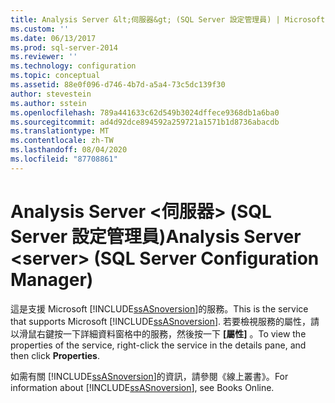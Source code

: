 ```yaml
---
title: Analysis Server &lt;伺服器&gt; (SQL Server 設定管理員) | Microsoft Docs
ms.custom: ''
ms.date: 06/13/2017
ms.prod: sql-server-2014
ms.reviewer: ''
ms.technology: configuration
ms.topic: conceptual
ms.assetid: 88e0f096-d746-4b7d-a5a4-73c5dc139f30
author: stevestein
ms.author: sstein
ms.openlocfilehash: 789a441633c62d549b3024dffece9368db1a6ba0
ms.sourcegitcommit: ad4d92dce894592a259721a1571b1d8736abacdb
ms.translationtype: MT
ms.contentlocale: zh-TW
ms.lasthandoff: 08/04/2020
ms.locfileid: "87708861"
---
```

# <a name="analysis-server-ltservergt-sql-server-configuration-manager"></a><span data-ttu-id="4bfc3-102">Analysis Server &lt;伺服器&gt; (SQL Server 設定管理員)</span><span class="sxs-lookup"><span data-stu-id="4bfc3-102">Analysis Server &lt;server&gt; (SQL Server Configuration Manager)</span></span>
  <span data-ttu-id="4bfc3-103">這是支援 Microsoft [!INCLUDE[ssASnoversion](../../includes/ssasnoversion-md.md)]的服務。</span><span class="sxs-lookup"><span data-stu-id="4bfc3-103">This is the service that supports Microsoft [!INCLUDE[ssASnoversion](../../includes/ssasnoversion-md.md)].</span></span> <span data-ttu-id="4bfc3-104">若要檢視服務的屬性，請以滑鼠右鍵按一下詳細資料窗格中的服務，然後按一下 **[屬性]** 。</span><span class="sxs-lookup"><span data-stu-id="4bfc3-104">To view the properties of the service, right-click the service in the details pane, and then click **Properties**.</span></span>  
  
 <span data-ttu-id="4bfc3-105">如需有關 [!INCLUDE[ssASnoversion](../../includes/ssasnoversion-md.md)]的資訊，請參閱《線上叢書》。</span><span class="sxs-lookup"><span data-stu-id="4bfc3-105">For information about [!INCLUDE[ssASnoversion](../../includes/ssasnoversion-md.md)], see Books Online.</span></span>  
  
  
